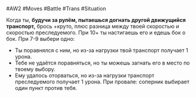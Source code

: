 #AW2  #Moves #Battle #Trans #Situation 

Когда ты, **будучи за рулём, пытаешься догнать другой движущийся транспорт,** брось +круто, плюс разница между твоей скоростью и скоростью преследуемого. При 10+ ты настигаешь его и едешь бок о бок. При 7-9 выбери одно: 
- Ты поравнялся с ним, но из-за нагрузки твой транспорт получает 1 урона. 
- Тебе не удаётся поравняться, но ты можешь загнать его в место по твоему выбору. 
- Ему удалось оторваться, но из-за нагрузки транспорт преследуемого получает 1 урона. 
При провале: соперник выбирает один пункт против тебя.